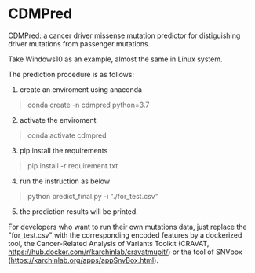 # CDMPred
CDMPred: a cancer driver missense mutation predictor for distiguishing driver mutations from passenger mutations.

Take Windows10 as an example, almost the same in Linux system. 

The prediction procedure is as follows:

1. create an enviroment using anaconda
> conda create -n cdmpred python=3.7

2. activate the enviroment
> conda activate cdmpred

3. pip install the requirements
> pip install -r requirement.txt

4. run the instruction as below
> python predict_final.py -i "./for_test.csv"

5. the prediction results will be printed.

For developers who want to run their own mutations data, just replace the "for_test.csv" with the corresponding encoded features by a dockerized tool,  the Cancer-Related Analysis of Variants Toolkit (CRAVAT, https://hub.docker.com/r/karchinlab/cravatmupit/) or the tool of SNVbox (https://karchinlab.org/apps/appSnvBox.html).
